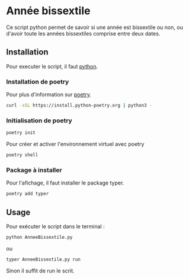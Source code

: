 # Année bissextile
Ce script python permet de savoir si une année est bissextile ou non, ou d'avoir toute les années bissextiles comprise entre deux dates.

## Installation
Pour executer le script, il faut [python](https://www.python.org/downloads/).

### Installation de poetry
Pour plus d'information sur [poetry](https://python-poetry.org/).
```bash
curl -sSL https://install.python-poetry.org | python3 -
```

### Initialisation de poetry
```bash
poetry init
```
Pour créer et activer l'environnement virtuel avec poetry
```bash
poetry shell
```

### Package à installer
Pour l'afichage, il faut installer le package typer.
```bash
poetry add typer
```

## Usage
Pour exécuter le script dans le terminal :
```bash
python AnneeBissextile.py
```
ou 
```bash
typer AnneeBissextile.py run
```
Sinon il suffit de run le scrit.
